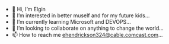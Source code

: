 - 👋 Hi, I’m Elgin 
- 👀 I’m interested in better muself and for my future kids...
- 🌱 I’m currently learning Microsoft and DEVOPS...
- 💞️ I’m looking to collaborate on anything to change the world...
- 📫 How to reach me ehendrickson324@cable.comcast.com...

<!---
Comcas/Comcas is a ✨ special ✨ repository because its `README.md` (this file) appears on your GitHub profile.
You can click the Preview link to take a look at your changes.
--->
